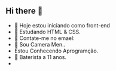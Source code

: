 ## Hi there 👋



- 🔭 Hoje estou iniciando como front-end
- 🌱 Estudando HTML & CSS.
- 👯 Contate-me no emael:
- 🤔 Sou Camera Men..
- Estou Conhecendo Aprogramção.
- 🥁 Baterista a 11 anos.
- 


